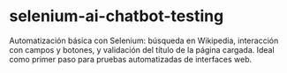 # selenium-ai-chatbot-testing
Automatización básica con Selenium: búsqueda en Wikipedia, interacción con campos y botones, y validación del título de la página cargada. Ideal como primer paso para pruebas automatizadas de interfaces web.
